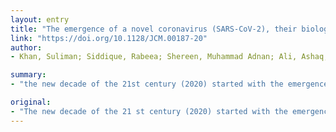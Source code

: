 ```yaml
---
layout: entry
title: "The emergence of a novel coronavirus (SARS-CoV-2), their biology and therapeutic options"
link: "https://doi.org/10.1128/JCM.00187-20"
author:
- Khan, Suliman; Siddique, Rabeea; Shereen, Muhammad Adnan; Ali, Ashaq; Liu, Jianbo; Bai, Qian; Bashir, Nadia; Xue, Mengzhou

summary:
- "the new decade of the 21st century (2020) started with the emergence of novel coronavirus known as SARS-CoV-2 that caused an epidemic in Wuhan, China. The source of origin, transmission to humans and mechanisms associated with the pathogenicity of the new virus are not clear yet. It is the third highly pathogenic and transmissible virus after severe acute respiratory syndrome. and Middle East respiratory syndrome coronanavirus (MERS) emerged in humans."

original:
- "The new decade of the 21 st century (2020) started with the emergence of novel coronavirus known as SARS-CoV-2 that caused an epidemic of coronavirus disease (COVID-19) in Wuhan, China. It is the third highly pathogenic and transmissible coronavirus after severe acute respiratory syndrome coronavirus (SARS-CoV) and Middle East respiratory syndrome coronavirus (MERS-CoV) emerged in humans. The source of origin, transmission to humans and mechanisms associated with the pathogenicity of SARS-CoV-2 are not clear yet, however, its resemblance with SARS-CoV and several other bat coronaviruses was recently confirmed through genome sequencing related studies. The development of therapeutic strategies is necessary in order to prevent further epidemics and cure infected people. In this Review, we summarize current information about the emergence, origin, diversity, and epidemiology of three pathogenic coronaviruses with a specific focus on the current outbreak in Wuhan, China. Furthermore, we discuss the clinical features and potential therapeutic options that may be effective against SARS-CoV-2."
---
```


